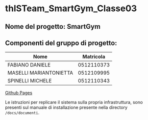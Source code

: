 # thISTeam_SmartGym_Classe03

## Nome del progetto: SmartGym

## Componenti del gruppo di progetto:

| Nome                  |Matricola |
|-----------------------|----------|
| FABIANO DANIELE       |0512110373|
| MASELLI MARIANTONIETTA|0512109995| 
| SPINELLI MICHELE      |0512110343|

[Github Pages](https://tensa53.github.io/thISTeam_SmartGym_Classe03/)

Le istruzioni per replicare il sistema sulla propria infrastruttura, sono presenti sul manuale di
installazione presente nella directory ``/docs/documenti``.
